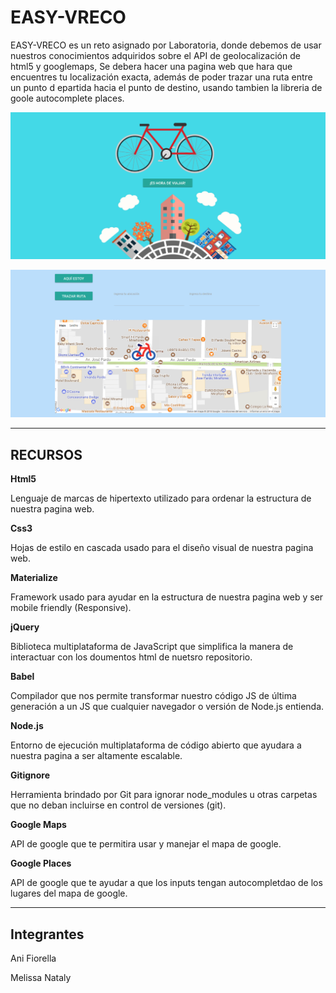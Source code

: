 # EASY-VRECO

  EASY-VRECO es un reto asignado por Laboratoria, donde debemos de usar nuestros conocimientos adquiridos sobre el API de geolocalización de html5 y googlemaps,
  Se debera hacer una pagina web que hara que encuentres tu localización exacta, además de poder trazar una ruta entre un punto d epartida hacia el punto de destino, usando tambien la libreria de goole autocomplete places.

![](public/assets/images/desktop-01.png)  

![](public/assets/images/desktop-02.png)  

***
## RECURSOS

__Html5__

Lenguaje de marcas de hipertexto utilizado para ordenar la estructura de nuestra pagina web.

__Css3__

Hojas de estilo en cascada usado para el diseño visual de nuestra pagina web.

__Materialize__

Framework usado para ayudar en la estructura de nuestra pagina web y ser mobile friendly (Responsive).

__jQuery__

Biblioteca multiplataforma de JavaScript que simplifica la manera de interactuar con los doumentos html de nuetsro repositorio.

__Babel__

Compilador que nos permite transformar nuestro código JS de última generación a un JS que cualquier navegador o versión de Node.js entienda.

__Node.js__

Entorno de ejecución multiplataforma de código abierto que ayudara a nuestra pagina a ser altamente escalable.

__Gitignore__

Herramienta brindado por Git para ignorar node_modules u otras carpetas que no deban incluirse en control de versiones (git).

__Google Maps__

API de google que te permitira usar y manejar el mapa de google.

__Google Places__

API de google que te ayudar a que los inputs tengan autocompletdao de los lugares del mapa de google.

***
## Integrantes

  Ani Fiorella

  Melissa Nataly